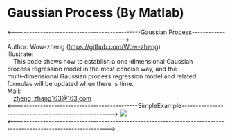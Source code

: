 # Gaussian Process (By Matlab)
<---------------------------------------------Gaussian Process----------------------------------------------------->  
Author: Wow-zheng                                                                   (https://github.com/Wow-zheng)  
Illustrate:  
&emsp;This code shows how to establish a one-dimensional Gaussian  
process regression model in the most concise way, and the  
multi-dimensional Gaussian process regression model and related  
formulas will be updated when there is time.  
Mail:  
&emsp;zheng_zhang163@163.com  
<--------------------------------------------SimpleExample---------------------------------------------------->
![](https://github.com/Wow-zheng/Gaussian-Process/blob/master/Picture/Gaussian_Process_SimpleExample.png)  
<--------------------------------------------------------------------------------------------------------------->  


